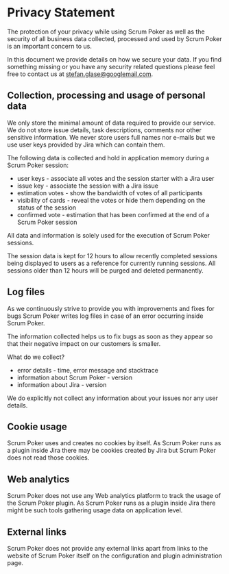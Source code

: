 # Privacy Statement

The protection of your privacy while using Scrum Poker as well as the security of all business data collected, processed and used by Scrum Poker is an important concern to us.

In this document we provide details on how we secure your data. If you find something missing or you have any security related questions please feel free to contact us at stefan.glase@googlemail.com.

## Collection, processing and usage of personal data

We only store the minimal amount of data required to provide our service. We do not store issue details, task descriptions, comments nor other sensitive information. We never store users full names nor e-mails but we use user keys provided by Jira which can contain them.

The following data is collected and hold in application memory during a Scrum Poker session:

* user keys - associate all votes and the session starter with a Jira user
* issue key - associate the session with a Jira issue
* estimation votes - show the bandwidth of votes of all participants
* visibility of cards - reveal the votes or hide them depending on the status of the session
* confirmed vote - estimation that has been confirmed at the end of a Scrum Poker session

All data and information is solely used for the execution of Scrum Poker sessions.

The session data is kept for 12 hours to allow recently completed sessions being displayed to users as a reference for currently running sessions. All sessions older than 12 hours will be purged and deleted permanently.

## Log files

As we continuously strive to provide you with improvements and fixes for bugs Scrum Poker writes log files in case of an error occurring inside Scrum Poker.

The information collected helps us to fix bugs as soon as they appear so that their negative impact on our customers is smaller.

What do we collect?

* error details - time, error message and stacktrace
* information about Scrum Poker - version
* information about Jira - version 

We do explicitly not collect any information about your issues nor any user details.

## Cookie usage

Scrum Poker uses and creates no cookies by itself. As Scrum Poker runs as a plugin inside Jira there may be cookies created by Jira but Scrum Poker does not read those cookies.

## Web analytics

Scrum Poker does not use any Web analytics platform to track the usage of the Scrum Poker plugin. As Scrum Poker runs as a plugin inside Jira there might be such tools gathering usage data on application level.

## External links

Scrum Poker does not provide any external links apart from links to the website of Scrum Poker itself on the configuration and plugin administration page.
